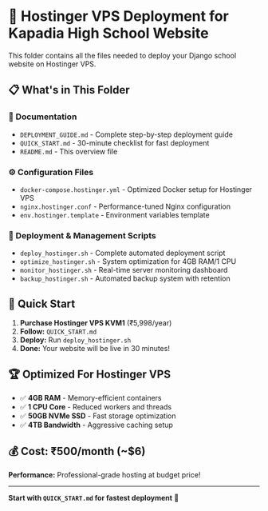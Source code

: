 # 🚀 Hostinger VPS Deployment for Kapadia High School Website

This folder contains all the files needed to deploy your Django school website on Hostinger VPS.

## 📋 What's in This Folder

### **📖 Documentation**
- `DEPLOYMENT_GUIDE.md` - Complete step-by-step deployment guide
- `QUICK_START.md` - 30-minute checklist for fast deployment
- `README.md` - This overview file

### **⚙️ Configuration Files**
- `docker-compose.hostinger.yml` - Optimized Docker setup for Hostinger VPS
- `nginx.hostinger.conf` - Performance-tuned Nginx configuration
- `env.hostinger.template` - Environment variables template

### **🚀 Deployment & Management Scripts**
- `deploy_hostinger.sh` - Complete automated deployment script
- `optimize_hostinger.sh` - System optimization for 4GB RAM/1 CPU
- `monitor_hostinger.sh` - Real-time server monitoring dashboard
- `backup_hostinger.sh` - Automated backup system with retention

## 🎯 Quick Start

1. **Purchase Hostinger VPS KVM1** (₹5,998/year)
2. **Follow:** `QUICK_START.md` 
3. **Deploy:** Run `deploy_hostinger.sh`
4. **Done:** Your website will be live in 30 minutes!

## 🏆 Optimized For Hostinger VPS

- ✅ **4GB RAM** - Memory-efficient containers
- ✅ **1 CPU Core** - Reduced workers and threads  
- ✅ **50GB NVMe SSD** - Fast storage optimization
- ✅ **4TB Bandwidth** - Aggressive caching setup

## 💰 Cost: ₹500/month (~$6)

**Performance:** Professional-grade hosting at budget price!

---

**Start with `QUICK_START.md` for fastest deployment** 🚀
